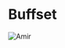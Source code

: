 # Buffset
![Amir](https://fbcdn-sphotos-a.akamaihd.net/photos-ak-ash1/v54/78/113/3102390/n3102390_31017089_7949.jpg)
